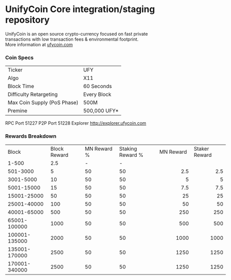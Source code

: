 UnifyCoin Core integration/staging repository
=====================================


UnifyCoin is an open source crypto-currency focused on fast private transactions with low transaction fees & environmental footprint.  
More information at [ufycoin.com](http://www.ufycoin.com)

### Coin Specs
<table>
<tr><td>Ticker</td><td>UFY</td></tr>
<tr><td>Algo</td><td>X11</td></tr>
<tr><td>Block Time</td><td>60 Seconds</td></tr>
<tr><td>Difficulty Retargeting</td><td>Every Block</td></tr>
<tr><td>Max Coin Supply (PoS Phase)</td><td>500M</td></tr>
<tr><td>Premine</td><td>500,000 UFY*</td></tr>
</table>

RPC Port 51227 
P2P Port 51228 
Explorer http://explorer.ufycoin.com


### Rewards Breakdown
<table border=0 cellpadding=0 cellspacing=0 width=701 class=xl6553517252
 style='border-collapse:collapse;table-layout:fixed;width:528pt'>
 <col class=xl6553517252 width=139 style='mso-width-source:userset;mso-width-alt:
 4785;width:104pt'>
 <col class=xl6553517252 width=107 span=2 style='mso-width-source:userset;
 mso-width-alt:3702;width:81pt'>
 <col class=xl6553517252 width=134 style='mso-width-source:userset;mso-width-alt:
 4608;width:100pt'>
 <col class=xl6553517252 width=107 span=2 style='mso-width-source:userset;
 mso-width-alt:3702;width:81pt'>
 <tr height=21 style='mso-height-source:userset;height:15.75pt'>
  <td height=21 class=xl6317252 width=139 style='height:15.75pt;width:104pt'>Block</td>
  <td class=xl6317252 width=107 style='width:81pt'>Block Reward</td>
  <td class=xl6317252 width=107 style='width:81pt'>MN Reward %</td>
  <td class=xl6317252 width=134 style='width:100pt'>Staking Reward %</td>
  <td class=xl6317252 width=107 style='width:81pt'>MN Reward</td>
  <td class=xl6317252 width=107 style='width:81pt'>Staker Reward</td>
 </tr>
 <tr height=21 style='mso-height-source:userset;height:15.75pt'>
  <td height=21 class=xl6417252 style='height:15.75pt'>1-500</td>
  <td class=xl6517252>2.5</td>
  <td class=xl6617252>-</td>
  <td class=xl6617252>-</td>
  <td class=xl6717252></td>
  <td class=xl6553517252></td>
 </tr>
 <tr height=21 style='mso-height-source:userset;height:15.75pt'>
  <td height=21 class=xl6417252 style='height:15.75pt'>501-3000</td>
  <td class=xl6617252>5</td>
  <td class=xl6617252>50</td>
  <td class=xl6617252>50</td>
  <td class=xl6717252 align=right>2.5</td>
  <td class=xl6817252 align=right>2.5</td>
 </tr>
 <tr height=21 style='mso-height-source:userset;height:15.75pt'>
  <td height=21 class=xl6417252 style='height:15.75pt'>3001-5000</td>
  <td class=xl6617252>10</td>
  <td class=xl6617252>50</td>
  <td class=xl6617252>50</td>
  <td class=xl6717252 align=right>5</td>
  <td class=xl6817252 align=right>5</td>
 </tr>
 <tr height=21 style='mso-height-source:userset;height:15.75pt'>
  <td height=21 class=xl6417252 style='height:15.75pt'>5001-15000</td>
  <td class=xl6617252>15</td>
  <td class=xl6617252>50</td>
  <td class=xl6617252>50</td>
  <td class=xl6717252 align=right>7.5</td>
  <td class=xl6817252 align=right>7.5</td>
 </tr>
 <tr height=21 style='mso-height-source:userset;height:15.75pt'>
  <td height=21 class=xl6417252 style='height:15.75pt'>15001-25000</td>
  <td class=xl6617252>50</td>
  <td class=xl6617252>50</td>
  <td class=xl6617252>50</td>
  <td class=xl6717252 align=right>25</td>
  <td class=xl6817252 align=right>25</td>
 </tr>
 <tr height=21 style='mso-height-source:userset;height:15.75pt'>
  <td height=21 class=xl6417252 style='height:15.75pt'>25001-40000</td>
  <td class=xl6617252>100</td>
  <td class=xl6617252>50</td>
  <td class=xl6617252>50</td>
  <td class=xl6717252 align=right>50</td>
  <td class=xl6817252 align=right>50</td>
 </tr>
 <tr height=21 style='mso-height-source:userset;height:15.75pt'>
  <td height=21 class=xl6417252 style='height:15.75pt'>40001-65000</td>
  <td class=xl6617252>500</td>
  <td class=xl6617252>50</td>
  <td class=xl6617252>50</td>
  <td class=xl6717252 align=right>250</td>
  <td class=xl6817252 align=right>250</td>
 </tr>
 <tr height=21 style='mso-height-source:userset;height:15.75pt'>
  <td height=21 class=xl6417252 style='height:15.75pt'>65001-100000</td>
  <td class=xl6617252>1000</td>
  <td class=xl6617252>50</td>
  <td class=xl6617252>50</td>
  <td class=xl6717252 align=right>500</td>
  <td class=xl6817252 align=right>500</td>
 </tr>
 <tr height=21 style='mso-height-source:userset;height:15.75pt'>
  <td height=21 class=xl6417252 style='height:15.75pt'>100001-135000</td>
  <td class=xl6617252>2000</td>
  <td class=xl6617252>50</td>
  <td class=xl6617252>50</td>
  <td class=xl6717252 align=right>1000</td>
  <td class=xl6817252 align=right>1000</td>
 </tr>
 <tr height=21 style='mso-height-source:userset;height:15.75pt'>
  <td height=21 class=xl6417252 style='height:15.75pt'>135001-170000</td>
  <td class=xl6617252>2500</td>
  <td class=xl6617252>50</td>
  <td class=xl6617252>50</td>
  <td class=xl6717252 align=right>1250</td>
  <td class=xl6817252 align=right>1250</td>
 </tr>
 <tr height=21 style='mso-height-source:userset;height:15.75pt'>
  <td height=21 class=xl6417252 style='height:15.75pt'>170001-340000</td>
  <td class=xl6617252>2500</td>
  <td class=xl6617252>50</td>
  <td class=xl6617252>50</td>
  <td class=xl6717252 align=right>1250</td>
  <td class=xl6817252 align=right>1250</td>
 </tr>
 </table>

